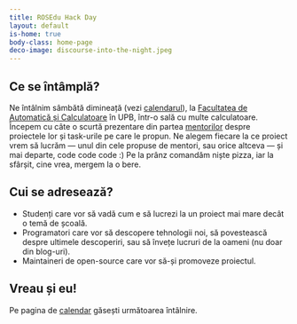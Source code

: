 ```yaml
---
title: ROSEdu Hack Day
layout: default
is-home: true
body-class: home-page
deco-image: discourse-into-the-night.jpeg
---
```


Ce se întâmplă?
---------------

Ne întâlnim sâmbătă dimineață (vezi [calendarul][calendar]), la
[Facultatea de Automatică și Calculatoare][automatica] în UPB, într-o
sală cu multe calculatoare. Începem cu câte o scurtă prezentare din
partea [mentorilor][mentori] despre proiectele lor și task-urile pe care
le propun. Ne alegem fiecare la ce proiect vrem să lucrăm &mdash; unul
din cele propuse de mentori, sau orice altceva &mdash; și mai departe,
code code code :) Pe la prânz comandăm niște pizza, iar la sfârșit, cine
vrea, mergem la o bere.


Cui se adresează?
-----------------

* Studenți care vor să vadă cum e să lucrezi la un proiect mai mare
  decât o temă de școală.
* Programatori care vor să descopere tehnologii noi, să povestească
  despre ultimele descoperiri, sau să învețe lucruri de la oameni (nu
  doar din blog-uri).
* Maintaineri de open-source care vor să-și promoveze
  proiectul.


Vreau și eu!
------------

Pe pagina de [calendar][] găsești următoarea
întâlnire.

[automatica]: http://acs.pub.ro/
[mentori]: mentori.html
[calendar]: calendar.html
